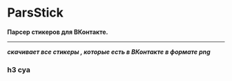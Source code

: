 # ParsStick
**Парсер стикеров для ВКонтакте.**
***
***скачивает все стикеры , которые есть в ВКонтакте в формате png***
### h3 суа
   
